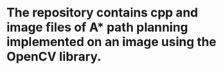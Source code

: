# The repository contains cpp and image files of A* path planning implemented on an image using the OpenCV library. 

